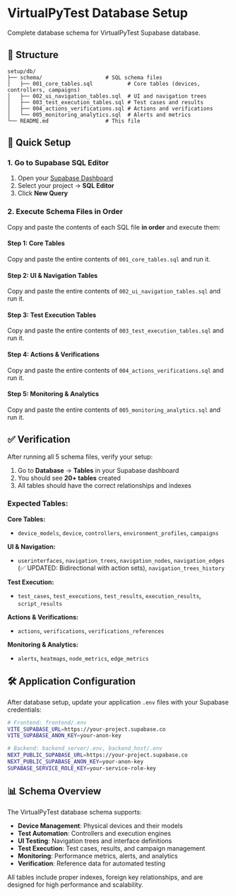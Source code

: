 # VirtualPyTest Database Setup

Complete database schema for VirtualPyTest Supabase database.

## 📁 Structure

```
setup/db/
├── schema/                    # SQL schema files
│   ├── 001_core_tables.sql           # Core tables (devices, controllers, campaigns)
│   ├── 002_ui_navigation_tables.sql  # UI and navigation trees  
│   ├── 003_test_execution_tables.sql # Test cases and results
│   ├── 004_actions_verifications.sql # Actions and verifications
│   └── 005_monitoring_analytics.sql  # Alerts and metrics
└── README.md                  # This file
```

## 🚀 Quick Setup

### 1. Go to Supabase SQL Editor

1. Open your [Supabase Dashboard](https://app.supabase.com)
2. Select your project → **SQL Editor**
3. Click **New Query**

### 2. Execute Schema Files in Order

Copy and paste the contents of each SQL file **in order** and execute them:

#### Step 1: Core Tables
Copy and paste the entire contents of `001_core_tables.sql` and run it.

#### Step 2: UI & Navigation Tables  
Copy and paste the entire contents of `002_ui_navigation_tables.sql` and run it.

#### Step 3: Test Execution Tables
Copy and paste the entire contents of `003_test_execution_tables.sql` and run it.

#### Step 4: Actions & Verifications
Copy and paste the entire contents of `004_actions_verifications.sql` and run it.

#### Step 5: Monitoring & Analytics
Copy and paste the entire contents of `005_monitoring_analytics.sql` and run it.

## ✅ Verification

After running all 5 schema files, verify your setup:

1. Go to **Database** → **Tables** in your Supabase dashboard
2. You should see **20+ tables** created
3. All tables should have the correct relationships and indexes

### Expected Tables:

**Core Tables:**
- `device_models`, `device`, `controllers`, `environment_profiles`, `campaigns`

**UI & Navigation:**
- `userinterfaces`, `navigation_trees`, `navigation_nodes`, `navigation_edges` (✅ UPDATED: Bidirectional with action sets), `navigation_trees_history`

**Test Execution:**
- `test_cases`, `test_executions`, `test_results`, `execution_results`, `script_results`

**Actions & Verifications:**
- `actions`, `verifications`, `verifications_references`

**Monitoring & Analytics:**
- `alerts`, `heatmaps`, `node_metrics`, `edge_metrics`

## 🛠️ Application Configuration

After database setup, update your application `.env` files with your Supabase credentials:

```bash
# Frontend: frontend/.env
VITE_SUPABASE_URL=https://your-project.supabase.co
VITE_SUPABASE_ANON_KEY=your-anon-key

# Backend: backend_server/.env, backend_host/.env  
NEXT_PUBLIC_SUPABASE_URL=https://your-project.supabase.co
NEXT_PUBLIC_SUPABASE_ANON_KEY=your-anon-key
SUPABASE_SERVICE_ROLE_KEY=your-service-role-key
```

## 📊 Schema Overview

The VirtualPyTest database schema supports:

- **Device Management**: Physical devices and their models
- **Test Automation**: Controllers and execution engines  
- **UI Testing**: Navigation trees and interface definitions
- **Test Execution**: Test cases, results, and campaign management
- **Monitoring**: Performance metrics, alerts, and analytics
- **Verification**: Reference data for automated testing

All tables include proper indexes, foreign key relationships, and are designed for high performance and scalability. 